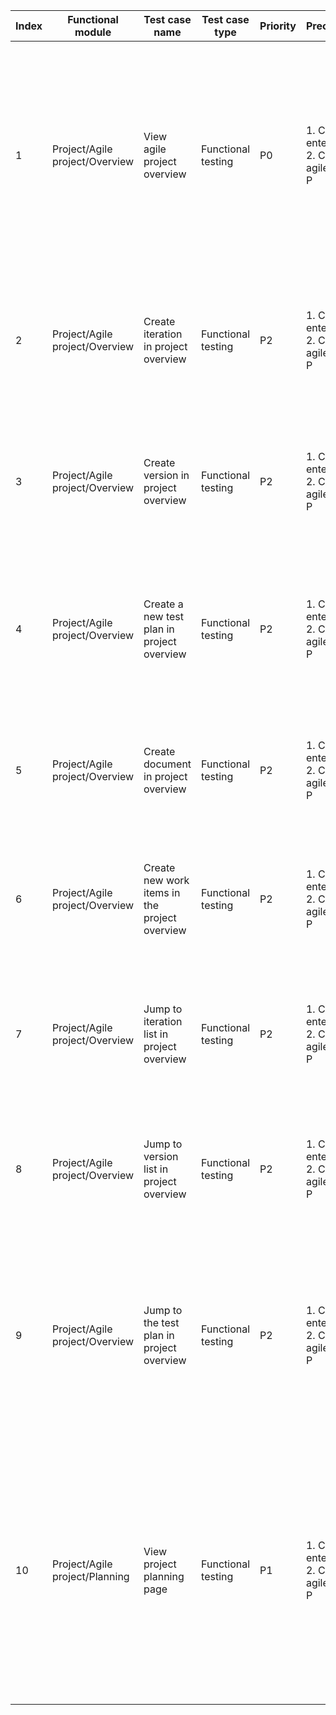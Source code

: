 | Index | Functional module | Test case name | Test case type | Priority | Precondition | Step description | Expected result | Remarks |
| - | - | - | - | - | - | - | - | - |
| 1 | Project/Agile project/Overview | View agile project overview | Functional testing | P0 | 1. Create enterprise A<br>2. Create agile project P | 1. Enter project P | 1. Enter the project overview page, where the modules are displayed: project information, charts, iterations, versions, test plans, documents, my work items, and activities |  |
| 2 | Project/Agile project/Overview | Create iteration in project overview | Functional testing | P2 | 1. Create enterprise A<br>2. Create agile project P | 1. Enter project P<br>2. Click on the '+ ' in the upper right corner of the iteration module | 1. Enter normally, display overview page by default<br>2. Display iteration creation pop-up window |  |
| 3 | Project/Agile project/Overview | Create version in project overview | Functional testing | P2 | 1. Create enterprise A<br>2. Create agile project P | 1. Enter project P<br>2. Click the '+' in the upper right corner of the version module | 1. Enter normally, display overview page by default<br>2. Display version creation pop-up window |  |
| 4 | Project/Agile project/Overview | Create a new test plan in project overview | Functional testing | P2 | 1. Create enterprise A<br>2. Create agile project P | 1. Enter project P<br>2. Click the '+' in the upper right corner of the test plan module | 1. Enter normally, display overview page by default<br>2. Displayed new test plan creation pop-up |  |
| 5 | Project/Agile project/Overview | Create document in project overview | Functional testing | P2 | 1. Create enterprise A<br>2. Create agile project P | 1. Enter project P<br>2. Click the '+' in the upper right corner of the document module | 1. Enter normally, display overview page by default<br>2. Display document creation pop-up |  |
| 6 | Project/Agile project/Overview | Create new work items in the project overview | Functional testing | P2 | 1. Create enterprise A<br>2. Create agile project P | 1. Enter project P<br>2. Click on the '+' in the upper right corner of the 'My Work Items' module | 1. Enter normally, display overview page by default<br>2. Display work item creation dialog |  |
| 7 | Project/Agile project/Overview | Jump to iteration list in project overview | Functional testing | P2 | 1. Create enterprise A<br>2. Create agile project P | 1. Enter project P<br>2. Click on the 'View All Iterations' in the iteration module at the bottom right | 1. Enter normally, display overview page by default<br>2. Jump to the project iteration list page |  |
| 8 | Project/Agile project/Overview | Jump to version list in project overview | Functional testing | P2 | 1. Create enterprise A<br>2. Create agile project P | 1. Enter project P<br>2. Click on the 'View All Versions' in the version module at the bottom right | 1. Enter normally, display overview page by default<br>2. Jump to the project version list page |  |
| 9 | Project/Agile project/Overview | Jump to the test plan in project overview | Functional testing | P2 | 1. Create enterprise A<br>2. Create agile project P | 1. Enter project P<br>2. Click 'Project Overview' in the left menu<br>3. Click 'View All Test Plans' at the bottom right corner of the version module | 1. Enter normally, display overview page by default<br>2. Go to the project overview page.<br>3. Navigate to the project test plan list page |  |
| 10 | Project/Agile project/Planning | View project planning page | Functional testing | P1 | 1. Create enterprise A<br>2. Create agile project P | 1. Enter project P<br>2. Click on "Planning" in the left menu | 1. Enter normally, display overview page by default<br>2. Enter the project planning page, the filtering bar is at the top of the page, the list is on the left side below, and the Gantt chart is on the right side |  |
